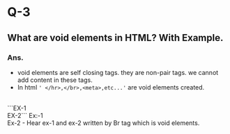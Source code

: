 # Q-3

## What are void elements in HTML? With Example.

### Ans.

- void elements are self closing tags. they are non-pair tags. we cannot add content in these tags.
- In html ```' </hr>,</br>,<meta>,etc...'``` are void elements created.
<br>
```EX-1 <br> EX-2```
  Ex:-1<br>Ex-2 
- Hear ex-1 and ex-2 written by Br tag which is void elements.

